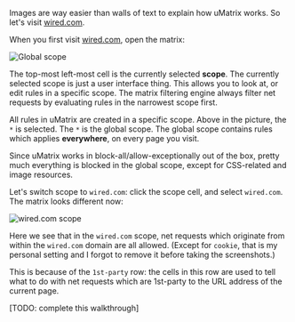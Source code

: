 Images are way easier than walls of text to explain how uMatrix works. So let's visit [wired.com](https://wired.com).

When you first visit [wired.com](https://www.wired.com), open the matrix:

![Global scope](https://raw.githubusercontent.com/gorhill/uMatrix/master/doc/img/wired-walkthru-1.png)

The top-most left-most cell is the currently selected **scope**. The currently selected scope is just a user interface thing. This allows you to look at, or edit rules in a specific scope. The matrix filtering engine always filter net requests by evaluating rules in the narrowest scope first.

All rules in uMatrix are created in a specific scope. Above in the picture, the `*` is selected. The `*` is the global scope. The global scope contains rules which applies **everywhere**, on every page you visit.

Since uMatrix works in block-all/allow-exceptionally out of the box, pretty much everything is blocked in the global scope, except for CSS-related and image resources.

Let's switch scope to `wired.com`: click the scope cell, and select `wired.com`. The matrix looks different now:

![`wired.com` scope](https://raw.githubusercontent.com/gorhill/uMatrix/master/doc/img/wired-walkthru-2.png)

Here we see that in the `wired.com` scope, net requests which originate from within the `wired.com` domain are all allowed. (Except for `cookie`, that is my personal setting and I forgot to remove it before taking the screenshots.)

This is because of the `1st-party` row: the cells in this row are used to tell what to do with net requests which are 1st-party to the URL address of the current page.

[TODO: complete this walkthrough]